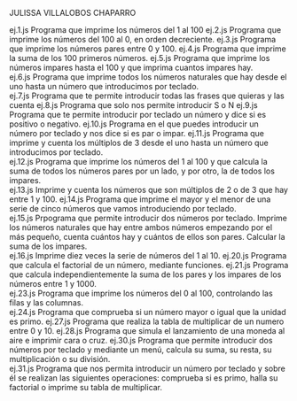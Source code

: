 JULISSA VILLALOBOS CHAPARRO

ej.1.js Programa que imprime los números del 1 al 100
ej.2.js Programa que imprime los números del 100 al 0, en orden decreciente.
ej.3.js Programa que imprime los números pares entre 0 y 100.
ej.4.js Programa que imprime la suma de los 100 primeros números.
ej.5.js Programa que imprime los números impares hasta el 100 y que imprima cuantos
impares hay.  
ej.6.js Programa que imprime todos los números naturales que hay desde el uno hasta un número que introducimos por teclado.  
ej.7.js  Programa que te permite introducir todas las frases que quieras y las cuenta
ej.8.js  Programa que solo nos permite introducir S o N
ej.9.js Programa que te permite introducir por teclado un número y dice si es positivo o negativo.
ej.10.js Programa en el que puedes introducir un número por teclado y nos dice si es par o impar.
ej.11.js Programa que imprime y cuenta los múltiplos de 3 desde el uno hasta un número que introducimos por teclado.  
ej.12.js Programa que imprime los números del 1 al 100 y que calcula la suma de todos los
números pares por un lado, y por otro, la de todos los impares.  
ej.13.js  Imprime y cuenta los números que son múltiplos de 2 o de 3 que hay entre 1 y 100.
ej.14.js Programa que imprime el mayor y el menor de una serie de cinco números que
vamos introduciendo por teclado.  
ej.15.js Prpograma que permite introducir dos números por teclado. Imprime los números naturales que hay entre ambos números empezando por el más pequeño, cuenta cuántos hay y cuántos de ellos son pares. Calcular la suma de los impares.  
ej.16.js  Imprime diez veces la serie de números del 1 al 10. 
ej.20.js Programa que calcula el factorial de un número, mediante funciones.
ej.21.js Programa que calcula independientemente la suma de los pares y los impares de
los números entre 1 y 1000.   
ej.23.js Programa que imprime los números del 0 al 100, controlando las filas y las
columnas.  
ej.24.js Programa que comprueba si un número mayor o igual que la unidad es primo.
ej.27.js Programa que realiza la tabla de multiplicar de un numero entre 0 y 10.
ej.28.js Programa que simula el lanzamiento de una moneda al aire e imprimir cara o cruz.
ej.30.js Programa que permite introducir dos números por teclado y mediante un menú, calcula su suma, su resta, su multiplicación o su división.  
ej.31.js Programa que nos permita introducir un número por teclado y sobre él se realizan las siguientes operaciones: comprueba si es primo, halla su factorial o imprime su tabla de multiplicar.  
